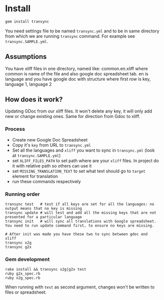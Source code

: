 # Install

```bash
gem install transync
```

You need settings file to be named `transync.yml` and to be in same directory from which we are running `transync` command.
For example see `transync.SAMPLE.yml`.

## Assumptions

You have xliff files in one directory, named like: common.en.xliff where common is name of the file and also google doc
spreadsheet tab. en is language and you have google doc with structure where first row is key, language 1, language 2

## How does it work?

Updating GDoc from our xliff files. It won't delete any key, it will only add new or change existing ones. Same 
for direction from Gdoc to xliff.

### Process

- Create new Google Doc Spreadsheet
- Copy it's `key` from URL to `transync.yml`
- Set all the languages and `xliff` you want to sync in `transync.yml` (look at `transync.SAMPLE.yml`)
- set `XLIFF_FILES_PATH` to set path where are your `xliff` files. In project do it with relative path so others can use it
- set `MISSING_TRANSLATION_TEXT` to set what text should go to `target` element for translation
- run these commands respectively

### Running order

```
transync test   # test if all keys are set for all the languages: no output means that no key is missing
transync update # will test and add all the missing keys that are not presented for a particular language
transync init   # will sync all translations with Google spreadsheet. You need to run update command first, to ensure no keys are missing.

# After init was made you have these two to sync between gdoc and xliff
transync x2g
transync g2x
```

### Gem development

```
rake install && transync x2g|g2x test
ruby g2x_spec.rb
ruby x2g_spec.rb
```

When running with `test` as second argument, changes won't be written to files or spreadsheet.
